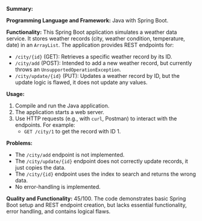 **Summary:**

**Programming Language and Framework:** Java with Spring Boot.

**Functionality:** This Spring Boot application simulates a weather data service. It stores weather records (city, weather condition, temperature, date) in an `ArrayList`. The application provides REST endpoints for:

*   `/city/{id}` (GET): Retrieves a specific weather record by its ID.
*   `/city/add` (POST): Intended to add a new weather record, but currently throws an `UnsupportedOperationException`.
*   `/city/update/{id}` (PUT): Updates a weather record by ID, but the update logic is flawed, it does not update any values.

**Usage:**

1.  Compile and run the Java application.
2.  The application starts a web server.
3.  Use HTTP requests (e.g., with `curl`, Postman) to interact with the endpoints. For example:
    *   `GET /city/1` to get the record with ID 1.

**Problems:**

*   The `/city/add` endpoint is not implemented.
*   The `/city/update/{id}` endpoint does not correctly update records, it just copies the data.
*   The `/city/{id}` endpoint uses the index to search and returns the wrong data.
*   No error-handling is implemented.

**Quality and Functionality:** 45/100. The code demonstrates basic Spring Boot setup and REST endpoint creation, but lacks essential functionality, error handling, and contains logical flaws.
